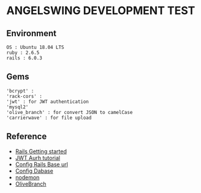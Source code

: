 # ANGELSWING DEVELOPMENT TEST

## Environment
	OS : Ubuntu 18.04 LTS
	ruby : 2.6.5
	rails : 6.0.3
	
## Gems
	'bcrypt' : 
	'rack-cors' :  
	'jwt' : for JWT authentication
	'mysql2'
	'olive_branch' : for convert JSON to camelCase
	'carrierwave' : for file upload
	
## Reference
- [Rails Getting started](https://rubykr.github.io/rails_guides/getting_started.html)
- [JWT Aurh tutorial](https://dev.to/alexmercedcoder/ruby-on-rails-api-with-jwt-auth-tutorial-go2)
- [Config Rails Base url](https://jike.in/qa/?qa=604420/)
- [Config Dabase](https://dev-yakuza.posstree.com/ko/ruby-on-rails/database/)
- [nodemon](https://stackoverflow.com/questions/36193387/restart-rails-server-automatically-after-every-change-in-controllers)
- [OliveBranch](https://github.com/vigetlabs/olive_branch)
	